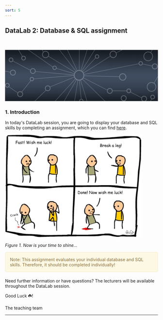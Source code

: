 ```yaml
---
sort: 5
---
```


## __DataLab 2: Database & SQL assignment__
\
\
<img src="./images/datalab_banner.jpg" alt="Books banner" width="600"/>

### 1. Introduction

In today's DataLab session, you are going to display your database and SQL skills by completing an assignment, which you can find [here](../../Study%20Content/Business%20Intelligence/BusinessIntelligenceBlockBVersion2.html).

<img src="./images/break_leg.jpg" alt="Books banner" width="450"/>

*Figure 1. Now is your time to shine...*

<div style="padding: 15px; border: 1px solid transparent; border-color: transparent; margin-bottom: 20px; border-radius: 4px; color: #8a6d3b;; background-color: #fcf8e3; border-color: #faebcc;">
Note: This assignment evaluates your individual database and SQL skills. Therefore, it should be completed individually!
</div>

Need further information or have questions? The lecturers will be available throughout the DataLab session.

Good Luck :shamrock:!
\
\
The teaching team
***
